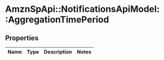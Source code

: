 # AmznSpApi::NotificationsApiModel::AggregationTimePeriod

## Properties
Name | Type | Description | Notes
------------ | ------------- | ------------- | -------------

